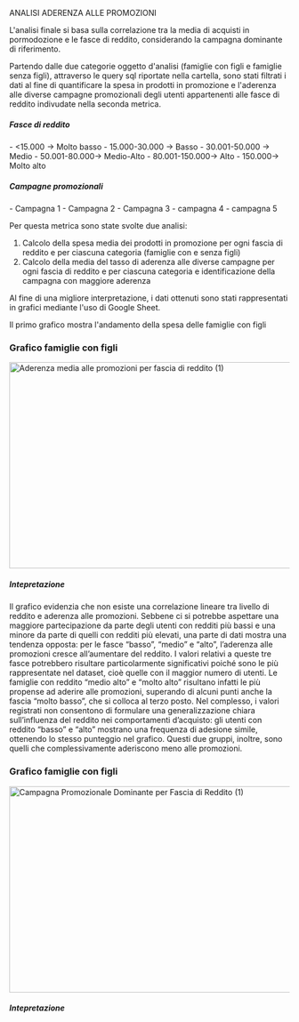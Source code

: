ANALISI ADERENZA ALLE PROMOZIONI

<p>L'analisi finale si basa sulla correlazione tra la media di acquisti in pormodozione e le fasce di reddito,
considerando la campagna dominante di riferimento.</p>
<p> Partendo dalle due categorie oggetto d'analisi (famiglie con figli e famiglie senza figli), attraverso le query sql riportate nella cartella, sono stati filtrati i dati al fine di quantificare la spesa in prodotti in promozione e l'aderenza alle diverse campagne promozionali degli utenti appartenenti alle fasce di reddito indivudate nella seconda metrica.</p>
<h5>Fasce di reddito</h5>
- <15.000 → Molto basso
- 15.000-30.000 → Basso
- 30.001-50.000 → Medio
- 50.001-80.000→ Medio-Alto
- 80.001-150.000→ Alto
- 150.000→ Molto alto
<h5> Campagne promozionali </h5>
  - Campagna 1
  - Campagna 2
  - Campagna 3
  - campagna 4
  - campagna 5 

Per questa metrica sono state svolte due analisi:
1) Calcolo della spesa media dei prodotti in promozione per ogni fascia di reddito e per ciascuna categoria (famiglie con e senza figli)
2) Calcolo della media del tasso di aderenza alle diverse campagne per ogni fascia di reddito e per ciascuna categoria e identificazione della campagna con maggiore aderenza

<p>Al fine di una migliore interpretazione, i dati ottenuti sono stati rappresentati in grafici mediante l'uso di Google Sheet.</p>
<p>Il primo grafico mostra l'andamento della spesa delle famiglie con figli</p>
<h3>Grafico famiglie con figli</h3>
<img width="600" height="371" alt="Aderenza media alle promozioni per fascia di reddito (1)" src="https://github.com/user-attachments/assets/fd837aa0-94a7-49e8-8cca-857e4cfd4356" />
<h5> Intepretazione </h5>
<p> Il grafico evidenzia che non esiste una correlazione lineare tra livello di reddito e aderenza alle promozioni. Sebbene ci si potrebbe aspettare una maggiore partecipazione da parte degli utenti con redditi più bassi e una minore da parte di quelli con redditi più elevati, una parte  di dati mostra una tendenza opposta: per le fasce “basso”, “medio” e “alto”, l’aderenza alle promozioni cresce all’aumentare del reddito. I valori relativi a queste tre fasce potrebbero risultare particolarmente significativi poiché sono le più rappresentate nel dataset, cioè quelle con il maggior numero di utenti.
Le famiglie con reddito “medio alto” e “molto alto” risultano infatti le più propense ad aderire alle promozioni, superando di alcuni punti anche la fascia “molto basso”, che si colloca al terzo posto.
Nel complesso, i valori registrati non consentono di formulare una generalizzazione chiara sull’influenza del reddito nei comportamenti d’acquisto: gli utenti con reddito “basso” e “alto” mostrano una frequenza di adesione simile, ottenendo lo stesso punteggio nel grafico. Questi due gruppi, inoltre, sono quelli che complessivamente aderiscono meno alle promozioni.
</p>
<h3>Grafico famiglie con figli</h3>
<img width="600" height="371" alt="Campagna Promozionale Dominante per Fascia di Reddito  (1)" src="https://github.com/user-attachments/assets/79499fad-6a76-4da5-9c35-7427a5050c1e" />
<h5> Intepretazione </h5>
